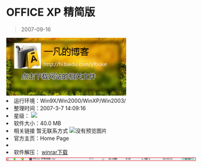 # OFFICE XP 精简版 

> 2007-09-16

<div class="pcs-article-content_ptkaiapt4bxy_baiduscarticle" id="detailArticleContent_ptkaiapt4bxy_baiduscarticle">
 <a href="http://www.ghost123.com/soft/office/2007/20070307036.html" target="_blank">
  <img class="blogimg" small="0" src="images/43fcd532fc96200aacb245eeea21ba16.jpg"/>
 </a>
 <li>
  运行环境：Win9X/Win2000/WinXP/Win2003/
 </li>
 <li>
  整理时间：2007-3-7 14:09:16
 </li>
 <li>
  星级：
  <img src="images/108ba4b80b1f87b8a4264ec51c3efd61.jpg"/>
 </li>
 <li>
  软件大小：40.0 MB
 </li>
 <li>
  相关链接 暂无联系方式
  <img alt="没有预览图片" src="images/85957bdcd9ccd43968836c89c63ff339.jpg"/>
 </li>
 <li>
  官方主页：Home Page
 </li>
 <li>
 </li>
 <li>
  软件解压：
  <a href="http://winrar.ghost123.com/">
   winrar下载
  </a>
 </li>
 <img class="blogimg" small="0" src="images/cac6fd65b650d95527609a8bc5921cd1.jpg"/>
</div>



